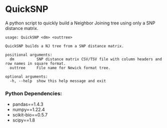 # QuickSNP
A python script to quickly build a Neighbor Joining tree using only a SNP distance matrix.

```
usage: QuickSNP <dm> <outtree>

QuickSNP builds a NJ tree from a SNP distance matrix.

positional arguments:
  dm          SNP distance matrix CSV/TSV file with column headers and row names in square format.
  outtree     File name for Newick format tree.

optional arguments:
  -h, --help  show this help message and exit
```

### Python Dependencies:
- pandas==1.4.3 
- numpy==1.22.4
- scikit-bio==0.5.7
- scipy==1.8